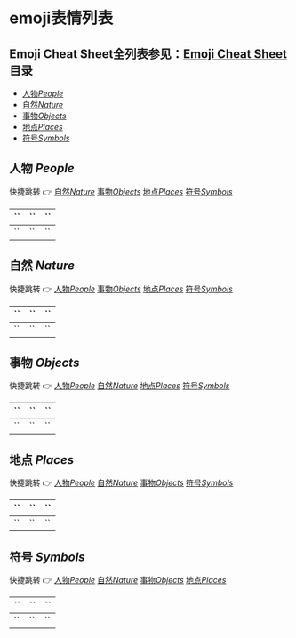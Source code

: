 # emoji表情列表
Emoji Cheat Sheet全列表参见：[Emoji Cheat Sheet](https://www.webfx.com/tools/emoji-cheat-sheet/)
目录
-----------------

- [人物*People*](#人物-people)
- [自然*Nature*](#自然-nature)
- [事物*Objects*](#事物-objects)
- [地点*Places*](#地点-places)
- [符号*Symbols*](#符号-symbols)

## 人物 *People* ## 
快捷跳转 :point_right: [自然*Nature*](#自然-nature) [事物*Objects*](#事物-objects) [地点*Places*](#地点-places) [符号*Symbols*](#符号-symbols)

|  `` | `` |  `` |
|:-|:-|:-|
|  `` | `` |  `` |


## 自然 *Nature* ##
快捷跳转 :point_right: [人物*People*](#人物-people) [事物*Objects*](#事物-objects) [地点*Places*](#地点-places) [符号*Symbols*](#符号-symbols)

|  `` | `` |  `` |
|:-|:-|:-|
|  `` | `` |  `` |

## 事物 *Objects* ##
快捷跳转 :point_right: [人物*People*](#人物-people) [自然*Nature*](#自然-nature) [地点*Places*](#地点-places) [符号*Symbols*](#符号-symbols)

|  `` | `` |  `` |
|:-|:-|:-|
|  `` | `` |  `` |

## 地点 *Places* ##
快捷跳转 :point_right: [人物*People*](#人物-people) [自然*Nature*](#自然-nature) [事物*Objects*](#事物-objects) [符号*Symbols*](#符号-symbols)

|  `` | `` |  `` |
|:-|:-|:-|
|  `` | `` |  `` |

## 符号 *Symbols* ##
快捷跳转 :point_right: [人物*People*](#人物-people) [自然*Nature*](#自然-nature) [事物*Objects*](#事物-objects) [地点*Places*](#地点-places)

|  `` | `` |  `` |
|:-|:-|:-|
|  `` | `` |  `` |
